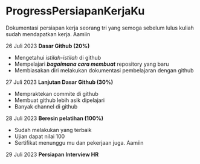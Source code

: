 # ProgressPersiapanKerjaKu
Dokumentasi persiapan kerja seorang tri yang semoga sebelum lulus kuliah sudah mendapatkan kerja. Aamiin

26 Juli 2023
**Dasar Github (20%)**
- Mengetahui *istilah-istilah* di github
- Mempelajari ***bagaimana cara membuat*** repository yang baru
- Membiasakan diri melakukan dokumentasi pembelajaran dengan github

27 Juli 2023
**Lanjutan Dasar Github (30%)**
- Mempraktekan commite di github
- Membuat github lebih asik dipelajari
- Banyak channel di github

28 Juli 2023
**Beresin pelatihan (100%)**
- Sudah melakukan yang terbaik
- Ujian dapat nilai 100
- Sertifikat menunggu mu dan pekerjaan juga. Aamiin

29 Juli 2023
**Persiapan Interview HR**
